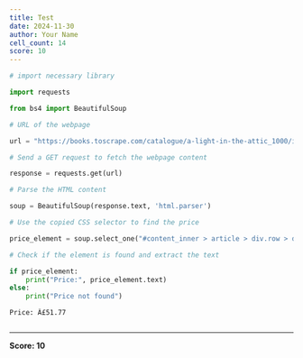 ```yaml
---
title: Test
date: 2024-11-30
author: Your Name
cell_count: 14
score: 10
---
```


```python
# import necessary library
```


```python
import requests
```


```python
from bs4 import BeautifulSoup
```


```python
# URL of the webpage
```


```python
url = "https://books.toscrape.com/catalogue/a-light-in-the-attic_1000/index.html"
```


```python
# Send a GET request to fetch the webpage content
```


```python
response = requests.get(url)
```


```python
# Parse the HTML content
```


```python
soup = BeautifulSoup(response.text, 'html.parser')
```


```python
# Use the copied CSS selector to find the price
```


```python
price_element = soup.select_one("#content_inner > article > div.row > div.col-sm-6.product_main > p.price_color")
```


```python
# Check if the element is found and extract the text
```


```python
if price_element:
    print("Price:", price_element.text)
else:
    print("Price not found")
```

    Price: Â£51.77



```python

```


---
**Score: 10**
